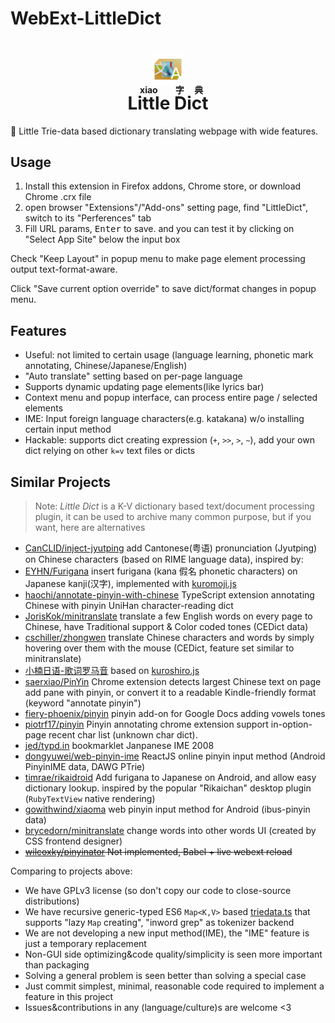 # WebExt-LittleDict

<h1 align="center">
<img src="resources/icon.png" width='10%'/>
<br/>
<ruby>Little<rt>xiao</rt> Dict<rt>字典</rt></ruby>
</h1>

📔 Little Trie-data based dictionary translating webpage with wide features.

## Usage

1. Install this extension in Firefox addons, Chrome store, or download Chrome .crx file
2. open browser "Extensions"/"Add-ons" setting page, find "LittleDict", switch to its "Perferences" tab
3. Fill URL params, <kbd>Enter</kbd> to save. and you can test it by clicking on "Select App Site" below the input box

Check "Keep Layout" in popup menu to make page element processing output text-format-aware.

Click "Save current option override" to save dict/format changes in popup menu.

## Features

+ Useful: not limited to certain usage (language learning, phonetic mark annotating, Chinese/Japanese/English)
+ "Auto translate" setting based on per-page language
+ Supports dynamic updating page elements(like lyrics bar)
+ Context menu and popup interface, can process entire page / selected elements
+ IME: Input foreign language characters(e.g. katakana) w/o installing certain input method
+ Hackable: supports dict creating expression (`+`, `>>`, `>`, `~`), add your own dict relying on other `k=v` text files or dicts

## Similar Projects

> Note: _Little Dict_ is a K-V dictionary based text/document processing plugin, it can be used
to archive many common purpose, but if you want, here are alternatives

+ [CanCLID/inject-jyutping](https://github.com/CanCLID/inject-jyutping) add Cantonese(粤语) pronunciation (Jyutping) on Chinese characters (based on RIME language data), inspired by:
+ [EYHN/Furigana](https://github.com/EYHN/Furigana) insert furigana (kana 假名 phonetic characters) on Japanese kanji(汉字), implemented with [kuromoji.js](https://github.com/takuyaa/kuromoji.js)
+ [haochi/annotate-pinyin-with-chinese](https://github.com/haochi/annotate-pinyin-with-chinese) TypeScript extension annotating Chinese with pinyin UniHan character-reading dict
+ [JorisKok/minitranslate](https://github.com/JorisKok/minitranslate/) translate a few English words on every page to Chinese, have Traditional support & Color coded tones (CEDict data)
+ [cschiller/zhongwen](https://github.com/cschiller/zhongwen) translate Chinese characters and words by simply hovering over them with the mouse (CEDict, feature set similar to minitranslate)
+ [小楠日语-歌词罗马音](https://lrc.o-oo.net.cn/) based on [kuroshiro.js](https://kuroshiro.org/)
+ [saerxiao/PinYin](https://github.com/saerxiao/PinYin) Chrome extension detects largest Chinese text on page add pane with pinyin, or convert it to a readable Kindle-friendly format (keyword "annotate pinyin")
+ [fiery-phoenix/pinyin](https://github.com/fiery-phoenix/pinyin) pinyin add-on for Google Docs adding vowels tones
+ [piotrf17/pinyin](https://github.com/piotrf17/pinyin)  Pinyin annotating chrome extension support in-option-page recent char list (unknown char dict).
+ [jed/typd.in](https://github.com/jed/typd.in) bookmarklet Janpanese IME 2008
+ [dongyuwei/web-pinyin-ime](https://github.com/dongyuwei/web-pinyin-ime) ReactJS online pinyin input method (Android PinyinIME data, DAWG PTrie)
+ [timrae/rikaidroid](https://github.com/timrae/rikaidroid)  Add furigana to Japanese on Android, and allow easy dictionary lookup. inspired by the popular "Rikaichan"  desktop plugin (`RubyTextView` native rendering)
+ [gowithwind/xiaoma](https://github.com/gowithwind/xiaoma) web pinyin input method for Android (ibus-pinyin data)
+ [brycedorn/minitranslate](https://github.com/brycedorn/minitranslate) change words into other words UI (created by CSS frontend designer)
+ ~~[wilcoxky/pinyinator](https://github.com/wilcoxky/pinyinator) Not implemented, Babel + live webext reload~~

Comparing to projects above:

+ We have GPLv3 license (so don't copy our code to close-source distributions)
+ We have recursive generic-typed ES6 `Map<K,V>` based [triedata.ts](src/triedata.ts) that supports "lazy `Map` creating", "inword grep" as tokenizer backend
+ We are not developing a new input method(IME), the "IME" feature is just a temporary replacement
+ Non-GUI side optimizing&code quality/simplicity is seen more important than packaging
+ Solving a general problem is seen better than solving a special case
+ Just commit simplest, minimal, reasonable code required to implement a feature in this project
+ Issues&contributions in any (language/culture)s are welcome <3
